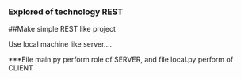 ### Explored of technology REST
##Make simple REST like project

Use local machine like server....

***File main.py perform role of SERVER, and file local.py perform of CLIENT
